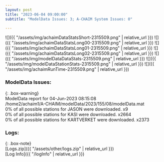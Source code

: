 ```yaml
---
layout: post
title: "2023-06-04 09:00:00"
subtitle: "ModelData Issues: 3; A-CHAIM System Issues: 0"

---
```


![]({{ "/assets/img/achaimDataStatsShort-2315509.png" | relative_url }})
![]({{ "/assets/img/achaimDataStatsLong00-2315509.png" | relative_url }})
![]({{ "/assets/img/achaimDataStatsLong01-2315509.png" | relative_url }})
![]({{ "/assets/img/achaimDataStatsLong02-2315509.png" | relative_url }})
![]({{ "/assets/img/modelDataDataStats-2315509.png" | relative_url }})
![]({{ "/assets/img/modelDataStationStats-2315509.png" | relative_url }})
![]({{ "/assets/img/achaimRunTime-2315509.png" | relative_url }})


### ModelData Issues:  
  
{: .box-warning}  
 ModelData report for 04-Jun-2023 08:15:08   
 /home2/achaim1/A-CHAIM/modelData/2023/155/08/modelData.mat   
 0% of all possible stations for JASON were downloaded. x9   
 0% of all possible stations for KASI were downloaded. x2664   
 0% of all possible stations for KARTVERKET were downloaded. x2373   
  


### Logs:  
  
{: .box-note}  
[Logs.zip]({{ "/assets/other/logs.zip" | relative_url }})  
[Log Info]({{ "/logInfo" | relative_url }})  
